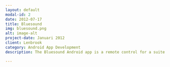 ```yaml
---
layout: default
modal-id: 2
date: 2012-07-17
title: Bluesound
img: bluesound.png
alt: image-alt
project-date: Januari 2012
client: Lenbrook
category: Android App Development
description: The Bluesound Android app is a remote control for a suite of Bluesound music players. The Bluesound brand is developed by The Lenbrook Group who have also created the NAD Electronics brand. A leading brand in high performance home theatre and hi-fi systems. The Bluesound devices play local music from a hard drive, USB-stick or network folder, but also a multiple of music services like WiMP and Rdio and internet radio stations like TuneIn and Aupeo. More services are added frequently. All your favourite music in one place, with one remote controller, that was the vision of the Bluesound team. In one place? If you have multiple players in your setup the players can connect with each other and play music in sync, across all the connected players. The Bluesound vision and project started years ago. I was contacted to pick-up the project, where another team could not deliver. I've rewritten the app from scratch and introduced the Android Design patterns as much as I could, and as much as that would fit Lenbrook's vision with the Bluesound client apps.

---
```

